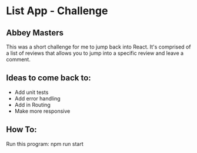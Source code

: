 # List App - Challenge

## Abbey Masters

This was a short challenge for me to jump back into React. It's comprised of a list of reviews that allows you to jump into a specific review and leave a comment. 

## Ideas to come back to: 
- Add unit tests
- Add error handling
- Add in Routing
- Make more responsive

## How To:
Run this program: npm run start